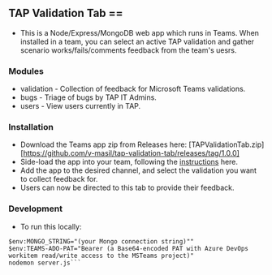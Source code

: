 ## TAP Validation Tab ==
* This is a Node/Express/MongoDB web app which runs in Teams. When installed in a team, you can select an active TAP validation and gather scenario works/fails/comments feedback from the team's uesrs.

### Modules
* validation - Collection of feedback for Microsoft Teams validations.
* bugs - Triage of bugs by TAP IT Admins.
* users - View users currently in TAP.

### Installation
* Download the Teams app zip from Releases here: [TAPValidationTab.zip][https://github.com/v-masil/tap-validation-tab/releases/tag/1.0.0]
* Side-load the app into your team, following the [instructions](https://docs.microsoft.com/en-us/microsoftteams/platform/concepts/apps/apps-upload) here.
* Add the app to the desired channel, and select the validation you want to collect feedback for.
* Users can now be directed to this tab to provide their feedback.

### Development
* To run this locally:
```npm install
$env:MONGO_STRING="(your Mongo connection string)""
$env:TEAMS-ADO-PAT="Bearer (a Base64-encoded PAT with Azure DevOps workitem read/write access to the MSTeams project)"
nodemon server.js```

